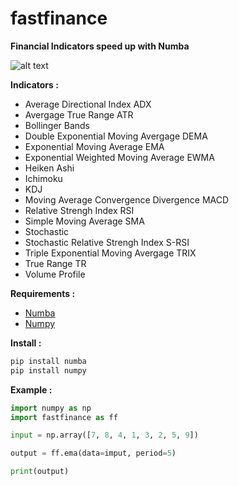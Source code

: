 # fastfinance

**Financial Indicators speed up with Numba**

![alt text](https://imagizer.imageshack.com/img923/9808/uBE2M9.jpg)

 
**Indicators :**
- Average Directional Index ADX
- Avergage True Range ATR
- Bollinger Bands
- Double Exponential Moving Avergage DEMA
- Exponential Moving Average EMA
- Exponential Weighted Moving Average EWMA
- Heiken Ashi
- Ichimoku
- KDJ
- Moving Average Convergence Divergence MACD
- Relative Strengh Index RSI
- Simple Moving Average SMA
- Stochastic
- Stochastic Relative Strengh Index S-RSI
- Triple Exponential Moving Avergage TRIX
- True Range TR
- Volume Profile

**Requirements :**
- [Numba](https://github.com/numba/numba)
- [Numpy](https://github.com/numpy/numpy)

**Install :**
```python
pip install numba
pip install numpy
```

**Example :**
```python
import numpy as np
import fastfinance as ff

input = np.array([7, 8, 4, 1, 3, 2, 5, 9])

output = ff.ema(data=imput, period=5)

print(output)
```
